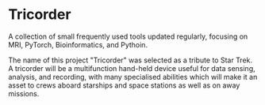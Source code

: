 # Tricorder
A collection of small frequently used tools updated regularly, focusing on MRI, PyTorch, Bioinformatics, and Pythoin.

The name of this project "Tricorder" was selected as a tribute to Star Trek.
A tricorder will be a multifunction hand-held device useful for data sensing, analysis, and recording, with many specialised abilities which will make it an asset to crews aboard starships and space stations as well as on away missions.
